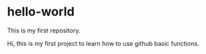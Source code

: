 # hello-world
This is my first repository.

Hi, this is my first project to learn how to use github basic functions.
